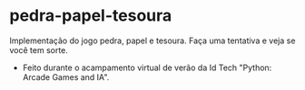 # pedra-papel-tesoura

Implementação do jogo pedra, papel e tesoura. Faça uma tentativa e veja se você tem sorte.

- Feito durante o acampamento virtual de verão da Id Tech "Python: Arcade Games and IA".
